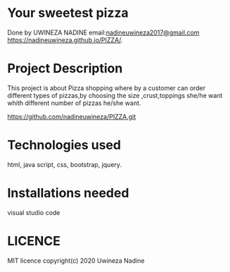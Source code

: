 # Your sweetest pizza

Done by UWINEZA NADINE
email:nadineuwineza2017@gmail.com
https://nadineuwineza.github.io/PIZZA/.

# Project Description
This project is about Pizza shopping where by a customer can order different types of pizzas,by choosing the size ,crust,toppings she/he want  whith different number of pizzas he/she want.

https://github.com/nadineuwineza/PIZZA.git

# Technologies used
html,
java script,
css,
bootstrap,
jquery.

 # Installations needed
 visual studio code

# LICENCE

 MIT licence
 copyright(c) 2020 Uwineza Nadine

 